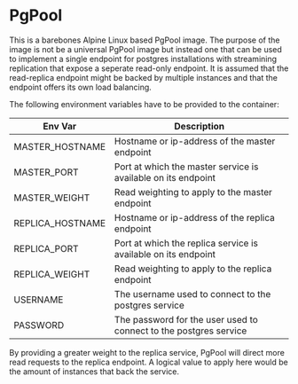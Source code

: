 # PgPool
This is a barebones Alpine Linux based PgPool image. The purpose of the image is not be a universal PgPool image but instead one that can be used to implement a single endpoint for postgres installations with streamining replication that expose a seperate read-only endpoint. It is assumed that the read-replica endpoint might be backed by multiple instances and that the endpoint offers its own load balancing.

The following environment variables have to be provided to the container:

| Env Var | Description |
| ------------- | ------------- |
| MASTER_HOSTNAME | Hostname or ip-address of the master endpoint |
| MASTER_PORT | Port at which the master service is available on its endpoint |
| MASTER_WEIGHT | Read weighting to apply to the master endpoint |
| REPLICA_HOSTNAME | Hostname or ip-address of the replica endpoint |
| REPLICA_PORT | Port at which the replica service is available on its endpoint |
| REPLICA_WEIGHT | Read weighting to apply to the replica endpoint |
| USERNAME | The username used to connect to the postgres service |
| PASSWORD | The password for the user used to connect to the postgres service |

By providing a greater weight to the replica service, PgPool will direct more read requests to the replica endpoint. A logical value to apply here would be the amount of instances that back the service.
